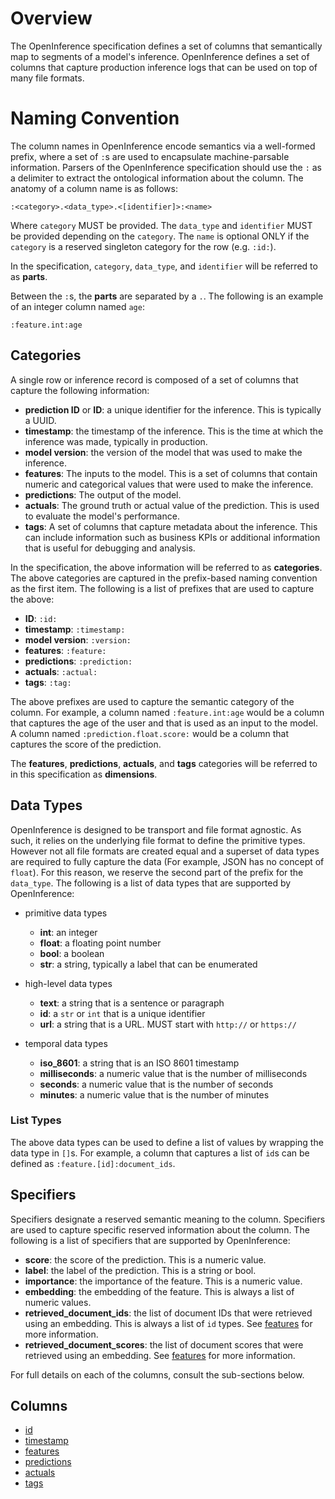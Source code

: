 # Overview

The OpenInference specification defines a set of columns that semantically map to segments of a model's inference. OpenInference defines a set of columns that capture production inference logs that can be used on top of many file formats.

# Naming Convention

The column names in OpenInference encode semantics via a well-formed prefix, where a set of `:`s are used to encapsulate machine-parsable information. Parsers of the OpenInference specification should use the `:` as a delimiter to extract the ontological information about the column. The anatomy of a column name is as follows:

```
:<category>.<data_type>.<[identifier]>:<name>
```

Where `category` MUST be provided. The `data_type` and `identifier` MUST be provided depending on the `category`. The `name` is optional ONLY if the `category` is a reserved singleton category for the row (e.g. `:id:`).

In the specification, `category`, `data_type`, and `identifier` will be referred to as **parts**.

Between the `:`s, the **parts** are separated by a `.`. The following is an example of an integer column named `age`:

```
:feature.int:age
```

## Categories

A single row or inference record is composed of a set of columns that capture the following information:

- **prediction ID** or **ID**: a unique identifier for the inference. This is typically a UUID.
- **timestamp**: the timestamp of the inference. This is the time at which the inference was made, typically in production.
- **model version**: the version of the model that was used to make the inference.
- **features**: The inputs to the model. This is a set of columns that contain numeric and categorical values that were used to make the inference.
- **predictions**: The output of the model.
- **actuals**: The ground truth or actual value of the prediction. This is used to evaluate the model's performance.
- **tags**: A set of columns that capture metadata about the inference. This can include information such as business KPIs or additional information that is useful for debugging and analysis.

In the specification, the above information will be referred to as **categories**. The above categories are captured in the prefix-based naming convention as the first item. The following is a list of prefixes that are used to capture the above:

- **ID**: `:id:`
- **timestamp**: `:timestamp:`
- **model version**: `:version:`
- **features**: `:feature:`
- **predictions**: `:prediction:`
- **actuals**: `:actual:`
- **tags**: `:tag:`

The above prefixes are used to capture the semantic category of the column. For example, a column named `:feature.int:age` would be a column that captures the age of the user and that is used as an input to the model. A column named `:prediction.float.score:` would be a column that captures the score of the prediction.

The **features**, **predictions**, **actuals**, and **tags** categories will be referred to in this specification as **dimensions**.

## Data Types

OpenInference is designed to be transport and file format agnostic. As such, it relies on the underlying file format to define the primitive types. However not all file formats are created equal and a superset of data types are required to fully capture the data (For example, JSON has no concept of `float`). For this reason, we reserve the second part of the prefix for the `data_type`. The following is a list of data types that are supported by OpenInference:

- primitive data types

  - **int**: an integer
  - **float**: a floating point number
  - **bool**: a boolean
  - **str**: a string, typically a label that can be enumerated

- high-level data types

  - **text**: a string that is a sentence or paragraph
  - **id**: a `str` or `int` that is a unique identifier
  - **url**: a string that is a URL. MUST start with `http://` or `https://`

- temporal data types
  - **iso_8601**: a string that is an ISO 8601 timestamp
  - **milliseconds**: a numeric value that is the number of milliseconds
  - **seconds**: a numeric value that is the number of seconds
  - **minutes**: a numeric value that is the number of minutes

### List Types

The above data types can be used to define a list of values by wrapping the data type in `[]`s. For example, a column that captures a list of `id`s can be defined as `:feature.[id]:document_ids`.

## Specifiers

Specifiers designate a reserved semantic meaning to the column. Specifiers are used to capture specific reserved information about the column. The following is a list of specifiers that are supported by OpenInference:

- **score**: the score of the prediction. This is a numeric value.
- **label**: the label of the prediction. This is a string or bool.
- **importance**: the importance of the feature. This is a numeric value.
- **embedding**: the embedding of the feature. This is always a list of numeric values.
- **retrieved_document_ids**: the list of document IDs that were retrieved using an embedding. This is always a list of `id` types. See [features](./feature.md) for more information.
- **retrieved_document_scores**: the list of document scores that were retrieved using an embedding. See [features](./feature.md) for more information.

For full details on each of the columns, consult the sub-sections below.

## Columns

- [id](./id.md)
- [timestamp](./timestamp.md)
- [features](./feature.md)
- [predictions](./prediction.md)
- [actuals](./actual.md)
- [tags](./tag.md)
